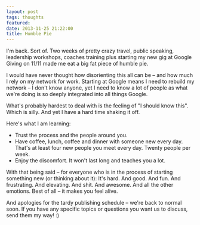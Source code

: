 ```yaml
---
layout: post
tags: thoughts
featured: 
date: 2013-11-25 21:22:00
title: Humble Pie
---
```

I'm back. Sort of. Two weeks of pretty crazy travel, public speaking, leadership workshops, coaches training plus starting my new gig at Google Giving on 11/11 made me eat a big fat piece of humble pie.

I would have never thought how disorienting this all can be – and how much I rely on my network for work. Starting at Google means I need to rebuild my network – I don't know anyone, yet I need to know a lot of people as what we're doing is so deeply integrated into all things Google. 

What's probably hardest to deal with is the feeling of "I should know this". Which is silly. And yet I have a hard time shaking it off.

Here's what I am learning:

- Trust the process and the people around you.
- Have coffee, lunch, coffee and dinner with someone new every day. That's at least four new people you meet every day. Twenty people per week.
- Enjoy the discomfort. It won't last long and teaches you a lot.

With that being said – for everyone who is in the process of starting something new (or thinking about it): It's hard. And good. And fun. And frustrating. And elevating. And shit. And awesome. And all the other emotions. Best of all – it makes you feel alive.

And apologies for the tardy publishing schedule – we're back to normal soon. If you have any specific topics or questions you want us to discuss, send them my way! :)